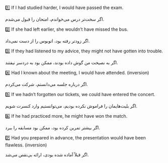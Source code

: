 

1️⃣ If I had studied harder, I would have passed the exam.

اگر سخت‌تر درس می‌خواندم، امتحان را قبول می‌شدم.

2️⃣ If she had left earlier, she wouldn’t have missed the bus.

اگر زودتر رفته بود، اتوبوس را از دست نمی‌داد.

3️⃣ If they had listened to my advice, they might not have gotten into trouble.

اگر به نصیحت من گوش داده بودند، ممکن بود به دردسر نیفتند.

4️⃣ Had I known about the meeting, I would have attended. (inversion)

اگر درباره جلسه می‌دانستم، شرکت می‌کردم.

5️⃣ If we hadn’t forgotten our tickets, we could have entered the concert.

اگر بلیت‌هایمان را فراموش نکرده بودیم، می‌توانستیم وارد کنسرت شویم.

6️⃣ If he had practiced more, he might have won the match.

اگر بیشتر تمرین کرده بود، ممکن بود مسابقه را ببرد.

7️⃣ Had you prepared in advance, the presentation would have been flawless. (inversion)

اگر قبلاً آماده شده بودی، ارائه بی‌نقص می‌شد.